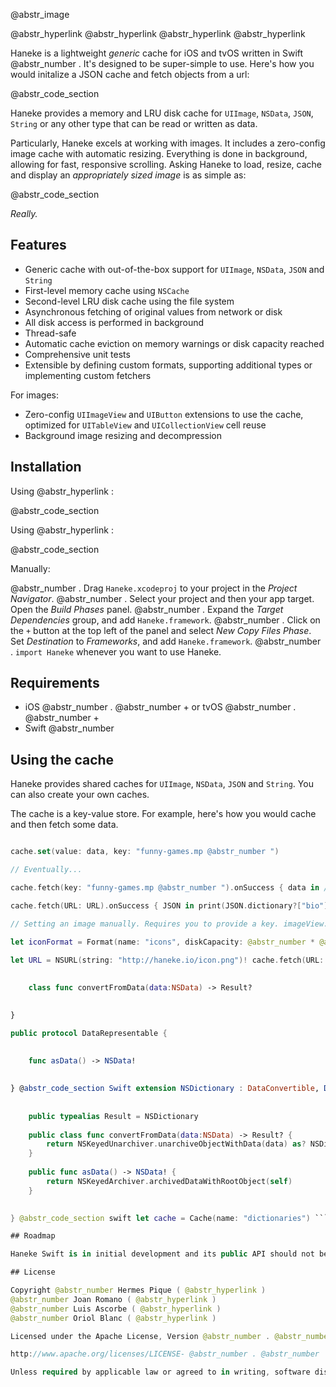 @abstr_image 

@abstr_hyperlink @abstr_hyperlink @abstr_hyperlink @abstr_hyperlink 

Haneke is a lightweight _generic_ cache for iOS and tvOS written in Swift @abstr_number . It's designed to be super-simple to use. Here's how you would initalize a JSON cache and fetch objects from a url:

@abstr_code_section 

Haneke provides a memory and LRU disk cache for `UIImage`, `NSData`, `JSON`, `String` or any other type that can be read or written as data.

Particularly, Haneke excels at working with images. It includes a zero-config image cache with automatic resizing. Everything is done in background, allowing for fast, responsive scrolling. Asking Haneke to load, resize, cache and display an _appropriately sized image_ is as simple as:

@abstr_code_section 

_Really._

## Features

  * Generic cache with out-of-the-box support for `UIImage`, `NSData`, `JSON` and `String`
  * First-level memory cache using `NSCache`
  * Second-level LRU disk cache using the file system
  * Asynchronous fetching of original values from network or disk
  * All disk access is performed in background
  * Thread-safe
  * Automatic cache eviction on memory warnings or disk capacity reached
  * Comprehensive unit tests
  * Extensible by defining custom formats, supporting additional types or implementing custom fetchers



For images:

  * Zero-config `UIImageView` and `UIButton` extensions to use the cache, optimized for `UITableView` and `UICollectionView` cell reuse
  * Background image resizing and decompression



## Installation

Using @abstr_hyperlink :

@abstr_code_section 

Using @abstr_hyperlink :

@abstr_code_section 

Manually:

@abstr_number . Drag `Haneke.xcodeproj` to your project in the _Project Navigator_. @abstr_number . Select your project and then your app target. Open the _Build Phases_ panel. @abstr_number . Expand the _Target Dependencies_ group, and add `Haneke.framework`. @abstr_number . Click on the `+` button at the top left of the panel and select _New Copy Files Phase_. Set _Destination_ to _Frameworks_, and add `Haneke.framework`. @abstr_number . `import Haneke` whenever you want to use Haneke.

## Requirements

  * iOS @abstr_number . @abstr_number + or tvOS @abstr_number . @abstr_number +
  * Swift @abstr_number 



## Using the cache

Haneke provides shared caches for `UIImage`, `NSData`, `JSON` and `String`. You can also create your own caches. 

The cache is a key-value store. For example, here's how you would cache and then fetch some data.

```Swift let cache = Shared.dataCache

cache.set(value: data, key: "funny-games.mp @abstr_number ")

// Eventually...

cache.fetch(key: "funny-games.mp @abstr_number ").onSuccess { data in // Do something with data } @abstr_code_section Swift let cache = Shared.JSONCache let URL = NSURL(string: "https://api.github.com/users/haneke")!

cache.fetch(URL: URL).onSuccess { JSON in print(JSON.dictionary?["bio"]) } @abstr_code_section swift // Setting a remote image imageView.hnk_setImageFromURL(url)

// Setting an image manually. Requires you to provide a key. imageView.hnk_setImage(image, key: key) @abstr_code_section swift let cache = Shared.imageCache

let iconFormat = Format(name: "icons", diskCapacity: @abstr_number * @abstr_number * @abstr_number ) { image in return imageByRoundingCornersOfImage(image) } cache.addFormat(iconFormat)

let URL = NSURL(string: "http://haneke.io/icon.png")! cache.fetch(URL: URL, formatName: "icons").onSuccess { image in // image will be a nice rounded icon } @abstr_code_section swift imageView.hnk_setImageFromURL(url, format: iconFormat) @abstr_code_section swift let URL = NSURL(string: "http://haneke.io/icon.png")! let fetcher = NetworkFetcher(URL: URL) cache.fetch(fetcher: fetcher).onSuccess { image in // Do something with image } @abstr_code_section Swift public protocol DataConvertible { typealias Result
    
    
    class func convertFromData(data:NSData) -> Result?
    

}

public protocol DataRepresentable {
    
    
    func asData() -> NSData!
    

} @abstr_code_section Swift extension NSDictionary : DataConvertible, DataRepresentable {
    
    
    public typealias Result = NSDictionary
    
    public class func convertFromData(data:NSData) -> Result? {
        return NSKeyedUnarchiver.unarchiveObjectWithData(data) as? NSDictionary
    }
    
    public func asData() -> NSData! {
        return NSKeyedArchiver.archivedDataWithRootObject(self)
    }
    

} @abstr_code_section swift let cache = Cache(name: "dictionaries") ```

## Roadmap

Haneke Swift is in initial development and its public API should not be considered stable.

## License

Copyright @abstr_number Hermes Pique ( @abstr_hyperlink )   
@abstr_number Joan Romano ( @abstr_hyperlink )   
@abstr_number Luis Ascorbe ( @abstr_hyperlink )   
@abstr_number Oriol Blanc ( @abstr_hyperlink ) 

Licensed under the Apache License, Version @abstr_number . @abstr_number (the "License"); you may not use this file except in compliance with the License. You may obtain a copy of the License at

http://www.apache.org/licenses/LICENSE- @abstr_number . @abstr_number 

Unless required by applicable law or agreed to in writing, software distributed under the License is distributed on an "AS IS" BASIS, WITHOUT WARRANTIES OR CONDITIONS OF ANY KIND, either express or implied. See the License for the specific language governing permissions and limitations under the License.
